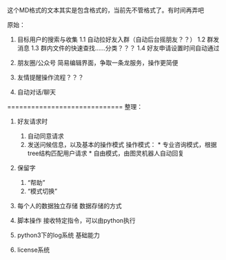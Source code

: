 这个MD格式的文本其实是包含格式的，当前先不管格式了。有时间再弄吧

原始：
1. 目标用户的搜索与收集
	1.1 自动拉好友入群（自动后台摇朋友？？）
	1.2 群发消息
	1.3 群内文件的快速查找……分类？？？
	1.4 好友申请设置时间自动通过

2. 朋友圈/公众号  简易编辑界面，争取一条龙服务，操作更简便

3. 友情提醒操作流程？？？

4. 自动对话/聊天

=============================
整理：
1. 好友请求时
    1) 自动同意请求
    2) 发送问候信息，以及基本的操作模式
        操作模式：
            * 专业咨询模式，根据tree结构匹配用户请求
            * 自由模式，由图灵机器人自动回复

2. 保留字
    1) “帮助”
    2) “模式切换”

3. 每个人的数据独立存储
    数据存储的方式

4. 脚本操作
    接收特定指令，可以由python执行

5. python3下的log系统
    基础能力

6. license系统




